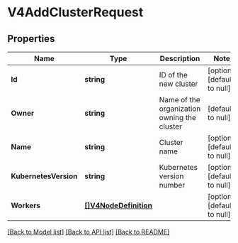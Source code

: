 # V4AddClusterRequest

## Properties
Name | Type | Description | Notes
------------ | ------------- | ------------- | -------------
**Id** | **string** | ID of the new cluster | [optional] [default to null]
**Owner** | **string** | Name of the organization owning the cluster | [default to null]
**Name** | **string** | Cluster name | [optional] [default to null]
**KubernetesVersion** | **string** | Kubernetes version number | [optional] [default to null]
**Workers** | [**[]V4NodeDefinition**](V4NodeDefinition.md) |  | [optional] [default to null]

[[Back to Model list]](../README.md#documentation-for-models) [[Back to API list]](../README.md#documentation-for-api-endpoints) [[Back to README]](../README.md)


